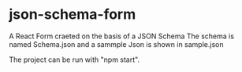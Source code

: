 # json-schema-form
A React Form craeted on the basis of a JSON Schema
The schema is named Schema.json and a sammple Json is shown in sample.json

The project can be run with "npm start".
